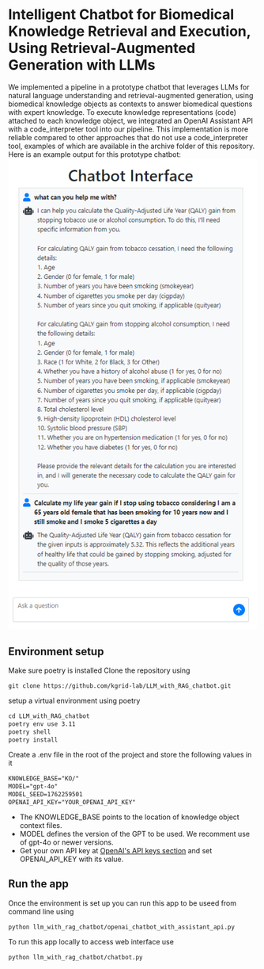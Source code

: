 # Intelligent Chatbot for Biomedical Knowledge Retrieval and Execution, Using Retrieval-Augmented Generation with LLMs
We implemented a pipeline in a prototype chatbot that leverages LLMs for natural language understanding and retrieval-augmented generation, using biomedical knowledge objects as contexts to answer biomedical questions with expert knowledge. To execute knowledge representations (code) attached to each knowledge object, we integrated an OpenAI Assistant API with a code_interpreter tool into our pipeline. This implementation is more reliable compared to other approaches that do not use a code_interpreter tool, examples of which are available in the archive folder of this repository. Here is an example output for this prototype chatbot:
![example](images/example1.png)

## Environment setup
Make sure poetry is installed
Clone the repository using
```
git clone https://github.com/kgrid-lab/LLM_with_RAG_chatbot.git
```

setup a virtual environment using poetry
```
cd LLM_with_RAG_chatbot
poetry env use 3.11
poetry shell
poetry install
```

Create a .env file in the root of the project and store the following values in it
```
KNOWLEDGE_BASE="KO/"
MODEL="gpt-4o"
MODEL_SEED=1762259501
OPENAI_API_KEY="YOUR_OPENAI_API_KEY"
```
- The KNOWLEDGE_BASE points to the location of knowledge object context files.
- MODEL defines the version of the GPT to be used. We recomment use of gpt-4o or newer versions.
- Get your own API key at [OpenAI's API keys section](https://platform.openai.com/api-keys) and set OPENAI_API_KEY with its value. 
## Run the app 
Once the environment is set up you can run this app to be useed from command line using
```
python llm_with_rag_chatbot/openai_chatbot_with_assistant_api.py 
```

To run this app locally to access web interface use 
```
python llm_with_rag_chatbot/chatbot.py
``` 
